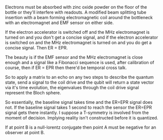 Electrons must be absorbed with zinc oxide powder on the floor of the bottle or they'll interfere with readouts. A modified beam splitting tube insertion with a beam forming electromagnetic coil around the bottleneck with an electromagnet and EMF sensor on either side.

If the electron accelerator is switched off and the MHz electromagnet is turned on and you don't get a concise signal, and if the electron accelerator is switched on and the MHz electromagnet is turned on and you do get a concise signal. Then ER = EPR.

The beauty is if the EMF sensor and the MHz electromagnet is close enough and a signal like a Fibonacci sequence is used, after calibration of course, then if ER = EPR then there'd be temporal cross talk.

So to apply a matrix to an echo on any two steps to describe the quantum state, send a signal to the coil drive and the qubit will return a state vector via it's time evolution, the eigenvalues through the coil drive signal represent the Bloch sphere.

So essentially, the baseline signal takes time and the ER=EPR signal does not. If the baseline signal takes 1 second to reach the sensor the ER=EPR signal gets there instantly. I suppose a T-symmetry is involved from the moment of decision. Implying reality isn't constructed before it is quantized.

If at point B is a null-lorentz conjugate then point A must be negative for an observer at point B.
